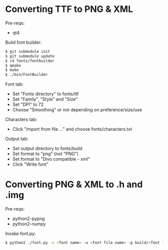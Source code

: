 Converting TTF to PNG & XML
===========================

Pre-reqs:
 * qt4

Build font builder:
```sh
$ git submodule init
$ git submodule update
$ cd fonts/fontbuilder
$ qmake
$ make
$ ./bin/FontBuilder
```

Font tab:
* Set "Fonts directory" to fonts/ttf
* Set "Family", "Style" and "Size"
* Set "DPI" to 72
* Choose "Smoothing" or not depending on preference/size/use

Characters tab:
* Click "Import from file ..." and choose fonts/characters.txt

Output tab:
* Set output directory to fonts/build
* Set format to "png" (not "PNG")
* Set format to "Divo compatible - xml"
* Click "Write font"

Converting PNG & XML to .h and .img
===================================

Pre-reqs:
 * python2-pypng
 * python2-numpy

Invoke font.py:
```sh
$ python2 ./font.py -n <font name> -o <font file name> -p build/<font file name>.png -x build/<font file name>.xml -d1 
```
